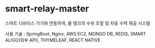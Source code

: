 # smart-relay-master

스마트 디바이스 기기와 연동하여, 물 탱크의 수위 조절 및 자동 수력 제공 시스템 

사용 기술 : SpringBoot, Nginx, AWS EC2, MONGO DB, REDIS, SMART ALIGO(외부 API), THYMELEAF, REACT NATIVE
